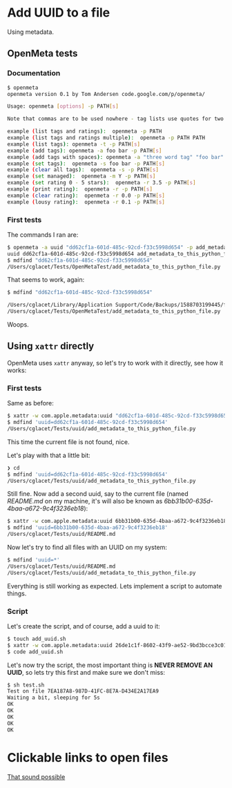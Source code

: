 # Add UUID to a file

Using metadata.

## OpenMeta tests

### Documentation

```bash
$ openmeta
openmeta version 0.1 by Tom Andersen code.google.com/p/openmeta/

Usage: openmeta [options] -p PATH[s]

Note that commas are to be used nowhere - tag lists use quotes for two word tags in output

example (list tags and ratings):  openmeta -p PATH
example (list tags and ratings multiple):  openmeta -p PATH PATH
example (list tags): openmeta -t -p PATH[s]
example (add tags): openmeta -a foo bar -p PATH[s]
example (add tags with spaces): openmeta -a "three word tag" "foo bar" -p PATH[s]
example (set tags):  openmeta -s foo bar -p PATH[s]
example (clear all tags):  openmeta -s -p PATH[s]
example (set managed):  openmeta -m Y -p PATH[s]
example (set rating 0 - 5 stars):  openmeta -r 3.5 -p PATH[s]
example (print rating):  openmeta -r -p PATH[s]
example (clear rating):  openmeta -r 0.0 -p PATH[s]
example (lousy rating):  openmeta -r 0.1 -p PATH[s]
```

### First tests

The commands I ran are: 

```bash
$ openmeta -a uuid "dd62cf1a-601d-485c-92cd-f33c5998d654" -p add_metadata_to_this_python_file.py
uuid dd62cf1a-601d-485c-92cd-f33c5998d654 add_metadata_to_this_python_file.py
$ mdfind "dd62cf1a-601d-485c-92cd-f33c5998d654"
/Users/cglacet/Tests/OpenMetaTest/add_metadata_to_this_python_file.py
```

That seems to work, again: 

```bash
$ mdfind "dd62cf1a-601d-485c-92cd-f33c5998d654"

/Users/cglacet/Library/Application Support/Code/Backups/1588703199445/file/a62a236595510c23ea98226e26cd6525
/Users/cglacet/Tests/OpenMetaTest/add_metadata_to_this_python_file.py
```

Woops.


## Using `xattr` directly 

OpenMeta uses `xattr` anyway, so let's try to work with it directly, see how it works:

### First tests

Same as before:

```bash 
$ xattr -w com.apple.metadata:uuid "dd62cf1a-601d-485c-92cd-f33c5998d654" add_metadata_to_this_python_file.py
$ mdfind 'uuid=dd62cf1a-601d-485c-92cd-f33c5998d654'
/Users/cglacet/Tests/uuid/add_metadata_to_this_python_file.py
```

This time the current file is not found, nice. 

Let's play with that a little bit: 


```bash 
❯ cd 
$ mdfind 'uuid=dd62cf1a-601d-485c-92cd-f33c5998d654'
/Users/cglacet/Tests/uuid/add_metadata_to_this_python_file.py
```

Still fine. Now add a second uuid, say to the current file (named *README.md* on my machine,
it's will also be known as *6bb31b00-635d-4baa-a672-9c4f3236eb18*):

```bash
$ xattr -w com.apple.metadata:uuid 6bb31b00-635d-4baa-a672-9c4f3236eb18 README.md
$ mdfind 'uuid=6bb31b00-635d-4baa-a672-9c4f3236eb18'
/Users/cglacet/Tests/uuid/README.md
```

Now let's try to find all files with an UUID on my system:

```bash
$ mdfind 'uuid=*'
/Users/cglacet/Tests/uuid/README.md
/Users/cglacet/Tests/uuid/add_metadata_to_this_python_file.py
```

Everything is still working as expected. Lets implement a script to automate things.

### Script

Let's create the script, and of course, add a uuid to it:
```bash
$ touch add_uuid.sh
$ xattr -w com.apple.metadata:uuid 26de1c1f-8602-43f9-ae52-9bd3bcce3c01 add_uuid.sh
$ code add_uuid.sh
```

Let's now try the script, the most important thing is **NEVER REMOVE AN UUID**, so lets try this first
and make sure we don't miss: 

```bash
$ sh test.sh
Test on file 7EA187A8-987D-41FC-8E7A-D434E2A17EA9
Waiting a bit, sleeping for 5s
OK
OK
OK
OK
OK
```

# Clickable links to open files 


[That sound possible](https://stackoverflow.com/questions/10597144/how-to-register-an-application-to-a-uri-scheme-in-mac-os-x)